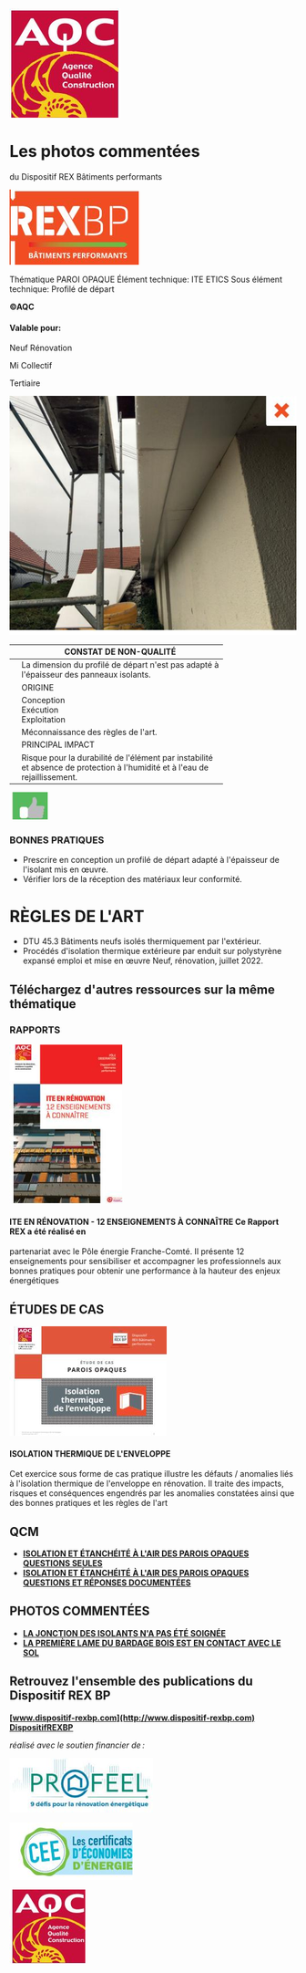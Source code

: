![](<images/Profilé de départ ITE sous dimensionné/_page_0_Picture_0.jpeg>)

# Les photos commentées

du Dispositif REX Bâtiments performants

![](<images/Profilé de départ ITE sous dimensionné/_page_0_Picture_3.jpeg>)

Thématique PAROI OPAQUE Élément technique: ITE ETICS Sous élément technique: Profilé de départ

**©AQC**

#### Valable pour:

 Neuf Rénovation

 Mi Collectif

Tertiaire

![](<images/Profilé de départ ITE sous dimensionné/_page_0_Picture_10.jpeg>)

|  | CONSTAT DE NON-QUALITÉ                                                                                                            |
|--|-----------------------------------------------------------------------------------------------------------------------------------|
|  | La dimension du profilé de départ n'est pas adapté à<br>l'épaisseur des panneaux isolants.                                        |
|  | ORIGINE                                                                                                                           |
|  | Conception<br>Exécution<br>Exploitation                                                                                           |
|  | Méconnaissance des règles de l'art.                                                                                               |
|  | PRINCIPAL IMPACT                                                                                                                  |
|  | Risque pour la durabilité de l'élément par instabilité<br>et absence de protection à l'humidité et à l'eau de<br>rejaillissement. |

![](<images/Profilé de départ ITE sous dimensionné/_page_0_Picture_12.jpeg>)

### BONNES PRATIQUES

- Prescrire en conception un profilé de départ adapté à l'épaisseur de l'isolant mis en œuvre.
- Vérifier lors de la réception des matériaux leur conformité.

# RÈGLES DE L'ART

- DTU 45.3 Bâtiments neufs isolés thermiquement par l'extérieur.
- Procédés d'isolation thermique extérieure par enduit sur polystyrène expansé emploi et mise en œuvre Neuf, rénovation, juillet 2022.

## Téléchargez d'autres ressources sur la même thématique

### RAPPORTS

![](<images/Profilé de départ ITE sous dimensionné/_page_1_Picture_5.jpeg>)

#### **ITE EN RÉNOVATION - 12 ENSEIGNEMENTS À CONNAÎTRE** Ce Rapport REX a été réalisé en

partenariat avec le Pôle énergie Franche-Comté. Il présente 12 enseignements pour sensibiliser et accompagner les professionnels aux bonnes pratiques pour obtenir une performance à la hauteur des enjeux énergétiques

## ÉTUDES DE CAS

![](<images/Profilé de départ ITE sous dimensionné/_page_1_Figure_9.jpeg>)

#### **ISOLATION THERMIQUE DE L'ENVELOPPE**

Cet exercice sous forme de cas pratique illustre les défauts / anomalies liés à l'isolation thermique de l'enveloppe en rénovation. Il traite des impacts, risques et conséquences engendrés par les anomalies constatées ainsi que des bonnes pratiques et les règles de l'art

## QCM

- **[ISOLATION ET ÉTANCHÉITÉ À L'AIR DES PAROIS OPAQUES QUESTIONS SEULES](https://www.dispositif-rexbp.com/ressource/qcm-parois-opaques)**
- **[ISOLATION ET ÉTANCHÉITÉ À L'AIR DES PAROIS OPAQUES QUESTIONS ET RÉPONSES DOCUMENTÉES](https://www.dispositif-rexbp.com/ressource/correction-qcm-parois-opaques)**

## PHOTOS COMMENTÉES

- **[LA JONCTION DES ISOLANTS N'A PAS ÉTÉ SOIGNÉE](https://www.dispositif-rexbp.com/ressource/isolation-par-lexterieur-non-qualite-7)**
- **[LA PREMIÈRE LAME DU BARDAGE BOIS EST EN CONTACT AVEC LE SOL](https://www.dispositif-rexbp.com/ressource/isolation-par-lexterieur-non-qualite-5)**

## Retrouvez l'ensemble des publications du Dispositif REX BP

**[www.dispositif-rexbp.com](http://www.dispositif-rexbp.com) [DispositifREXBP](https://www.facebook.com/DispositifREXBP)**

*réalisé avec le soutien financier de :*

![](<images/Profilé de départ ITE sous dimensionné/_page_1_Picture_22.jpeg>)

![](<images/Profilé de départ ITE sous dimensionné/_page_1_Picture_23.jpeg>)

![](<images/Profilé de départ ITE sous dimensionné/_page_1_Picture_24.jpeg>)